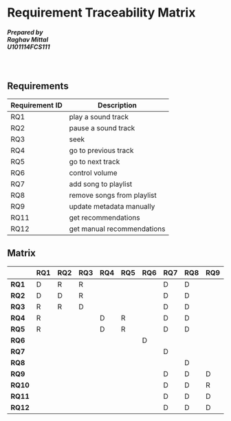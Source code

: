 # Requirement Traceability Matrix

<h5> Prepared by<br/>
Raghav Mittal<br/>
U101114FCS111</h5>
<br/>

## Requirements
| Requirement ID| Description|
| --- | --- |
| RQ1  | play a sound track |
| RQ2  | pause a sound track |
| RQ3  | seek |
| RQ4  | go to previous track |
| RQ5  | go to next track |
| RQ6  | control volume |
| RQ7  | add song to playlist |
| RQ8  | remove songs from playlist |
| RQ9  | update metadata manually |
|  RQ11  | get recommendations |
|  RQ12  | get manual recommendations |

## Matrix
|   | RQ1 | RQ2 | RQ3 | RQ4 | RQ5 | RQ6 | RQ7 | RQ8 | RQ9 | RQ10 | RQ11 | RQ12 |
| --- | --- | --- | --- | --- | --- | --- | --- | --- | --- | --- | --- | --- |
| **RQ1** | D | R | R | | | | D | D | | | D | |
| **RQ2** | D | D | R | | | | D | D | | | R | |
| **RQ3** | R | R | D | | | | D | D | | | R | |
| **RQ4** | R | | | D | R | | D | D | | | R | |
| **RQ5** | R | | | D | R | | D | D | | | R | |
| **RQ6** | | | | | | D | | | | | | |
| **RQ7** | | | | | | | D | | | | | |
| **RQ8** | | | | | | | | D | | | | |
| **RQ9** | | | | | | | D | D | D | | | |
| **RQ10** | | | | | | | D | D | R | D | | |
| **RQ11** | | | | | | | D | D | D | D | D | |
| **RQ12** | | | | | | | D | D | D | D | D | D |
